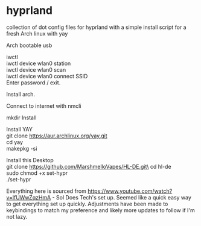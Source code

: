 # hyprland
collection of dot config files for hyprland with a simple install script for a fresh Arch linux with yay

Arch bootable usb

iwctl\
iwctl device wlan0 station\
iwctl device wlan0 scan\
iwctl device wlan0 connect SSID\
Enter password / exit.

Install arch.

Connect to internet with nmcli

mkdir Install

Install YAY\
git clone https://aur.archlinux.org/yay.git \
cd yay\
makepkg -si

Install this Desktop\
git clone https://github.com/MarshmelloVapes/HL-DE.git\
cd hl-de\
sudo chmod +x set-hypr\
./set-hypr


Everything here is sourced from https://www.youtube.com/watch?v=lfUWwZqzHmA - Sol Does Tech's set up. Seemed like a quick easy way to get everything set up quickly. Adjustments have been made to keybindings to match my preference and likely more updates to follow if I'm not lazy.
